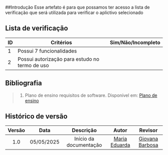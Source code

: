 ##Introdução
Esse artefato é para que possamos ter acesso a lista de verificação que será utilizada para verificar o aplictivo selecionado

## Lista de verificação

|ID| Critérios                             | Sim/Não/Incompleto        | 
| ---------------------------------------------- | --------------------- |--------------------- |
|1| Possui 7 funcionalidades||
|2| Possui autorização para estudo no termo de uso||

## Bibliografia

> 1. Plano de ensino requisitos de software. Disponível em: [Plano de ensino](https://drive.google.com/file/d/1_Bw2pDJrGP1Hib7hcq0J7LPVyIaFZGGC/view?usp=sharing)

## Histórico de versão

| Versão |    Data    |       Descrição        |                     Autor                      |                  Revisor                   |
| :----: | :--------: | :--------------------: | :--------------------------------------------: | :----------------------------------------: |
|  1.0   | 05/05/2025 | Início da documentação | [Maria Eduarda](https://github.com/maaduh)     |    [Giovana Barbosa ](https://github.com/gio221) |
